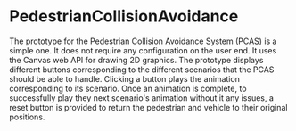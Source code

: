 # PedestrianCollisionAvoidance
The prototype for the Pedestrian Collision Avoidance System (PCAS) is a simple one. It does not require any configuration on the user end. It uses the Canvas web API for drawing 2D graphics.
The prototype displays different buttons corresponding to the different scenarios that the PCAS should be able to handle. Clicking a button plays the animation corresponding to its scenario. 
Once an animation is complete, to successfully play they next scenario's animation without it any issues, a reset button is provided to return the pedestrian and vehicle to their original positions. 
